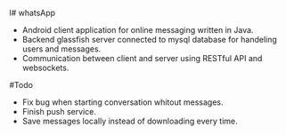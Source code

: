 l# whatsApp

- Android client application for online messaging written in Java. 
- Backend glassfish server connected to mysql database for handeling users and messages.
- Communication between client and server using RESTful API and websockets.


#Todo
- Fix bug when starting conversation whitout messages.
- Finish push service.
- Save messages locally instead of downloading every time.
